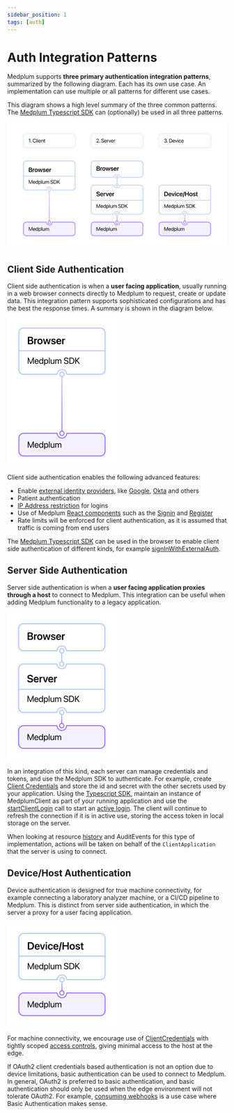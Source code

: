```yaml
---
sidebar_position: 1
tags: [auth]
---
```


# Auth Integration Patterns

Medplum supports **three primary authentication integration patterns**, summarized by the following diagram. Each has its own use case. An implementation can use multiple or all patterns for different use cases.

This diagram shows a high level summary of the three common patterns. The [Medplum Typescript SDK](/docs/sdk/classes/MedplumClient#authentication) can (optionally) be used in all three patterns.

![Auth Integration patterns](auth-integration.png)

## Client Side Authentication

Client side authentication is when a **user facing application**, usually running in a web browser connects directly to Medplum to request, create or update data. This integration pattern supports sophisticated configurations and has the best the response times. A summary is shown in the diagram below.

![Client authentication](client-auth.png)

Client side authentication enables the following advanced features:

- Enable [external identity providers](/docs/auth/authentication-methods/external-identity-providers), like [Google](/docs/auth/authentication-methods/google-auth), [Okta](/docs/auth/authentication-methods/okta-auth) and others
- Patient authentication
- [IP Address restriction](/docs/access/ip-access-rules) for logins
- Use of Medplum [React components](/docs/ui-components) such as the [Signin](https://storybook.medplum.com/?path=/story/medplum-signinform--basic) and [Register](https://storybook.medplum.com/?path=/story/medplum-registerform--basic)
- Rate limits will be enforced for client authentication, as it is assumed that traffic is coming from end users

The [Medplum Typescript SDK](/docs/sdk/classes/MedplumClient#authentication) can be used in the browser to enable client side authentication of different kinds, for example [signInWithExternalAuth](/docs/sdk/classes/MedplumClient#signinwithexternalauth).

## Server Side Authentication

Server side authentication is when a **user facing application proxies through a host** to connect to Medplum. This integration can be useful when adding Medplum functionality to a legacy application.

![Server authentication](server-auth.png)

In an integration of this kind, each server can manage credentials and tokens, and use the Medplum SDK to authenticate. For example, create [Client Credentials](/docs/auth/authentication-methods/client-credentials) and store the id and secret with the other secrets used by your application. Using the [Typescript SDK](/docs/sdk/classes/MedplumClient), maintain an instance of MedplumClient as part of your running application and use the [startClientLogin](docs/sdk/classes/MedplumClient#startclientlogin) call to start an [active login](/docs/sdk/classes/MedplumClient#getactivelogin). The client will continue to refresh the connection if it is in active use, storing the access token in local storage on the server.

When looking at resource [history](/docs/sdk/classes/MedplumClient#readhistory) and AuditEvents for this type of implementation, actions will be taken on behalf of the `ClientApplication` that the server is using to connect.

## Device/Host Authentication

Device authentication is designed for true machine connectivity, for example connecting a laboratory analyzer machine, or a CI/CD pipeline to Medplum. This is distinct from server side authentication, in which the server a proxy for a user facing application.

![Device authentication](device-auth.png)

For machine connectivity, we encourage use of [ClientCredentials](/docs/auth/authentication-methods/client-credentials) with tightly scoped [access controls](/docs/access/access-policies), giving minimal access to the host at the edge.

If OAuth2 client credentials based authentication is not an option due to device limitations, basic authentication can be used to connect to Medplum. In general, OAuth2 is preferred to basic authentication, and basic authentication should only be used when the edge environment will not tolerate OAuth2. For example, [consuming webhooks](/docs/bots/consuming-webhooks) is a use case where Basic Authentication makes sense.

